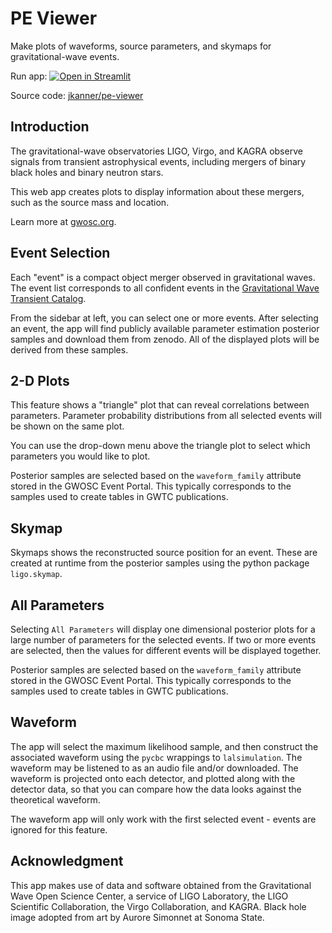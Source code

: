 # PE Viewer

Make plots of waveforms, source parameters, and skymaps for gravitational-wave events.

Run app: [![Open in Streamlit](https://static.streamlit.io/badges/streamlit_badge_black_white.svg)](http://peviewer.igwn.org)

Source code: [jkanner/pe-viewer](https://github.com/jkanner/pe-viewer)

## Introduction

The gravitational-wave observatories LIGO, Virgo, and KAGRA observe signals from transient astrophysical events, including mergers of binary black holes and binary neutron stars.

This web app creates plots to display information about these mergers, such as the source mass and location.

Learn more at [gwosc.org](https://gwosc.org).

## Event Selection

Each "event" is a compact object merger observed in gravitational waves.  The event list corresponds to all confident events in the 
[Gravitational Wave Transient Catalog](https://gwosc.org/GWTC).

From the sidebar at left, you can select one or more events.  After selecting an event, the app will find publicly available parameter estimation posterior samples and download them from zenodo.  All of the displayed plots will be derived from these samples.

## 2-D Plots

This feature shows a "triangle" plot that can reveal 
correlations between parameters.  Parameter probability distributions 
from all selected events will be shown on the same plot.

You can use the drop-down menu above the triangle plot to select which 
parameters you would like to plot.

Posterior samples are selected based on the `waveform_family` attribute
stored in the GWOSC Event Portal.  This typically corresponds to the samples
used to create tables in GWTC publications.

## Skymap

Skymaps shows the reconstructed source position for an 
event.  These are created at runtime from the posterior 
samples using the python package `ligo.skymap`.

## All Parameters

Selecting `All Parameters` will display one dimensional posterior plots for a large number of parameters for the selected events.  If two or more events are selected, then the values for different events will be displayed together.

Posterior samples are selected based on the `waveform_family` attribute
stored in the GWOSC Event Portal.  This typically corresponds to the samples
used to create tables in GWTC publications.

## Waveform

The app will select the maximum likelihood sample, and 
then construct the associated waveform using the `pycbc` 
wrappings to `lalsimulation`.  The waveform may be listened 
to as an audio file and/or downloaded.  The waveform is 
projected onto each detector, and plotted along with the 
detector data, so that you can compare how the data 
looks against the theoretical waveform.

The waveform app will only work with the first selected event - events are ignored for this feature.

## Acknowledgment

This app makes use of data and software obtained from the Gravitational Wave Open Science 
Center, a service of LIGO Laboratory, the LIGO Scientific Collaboration, 
the Virgo Collaboration, and KAGRA.  Black hole image adopted from art by Aurore Simonnet at Sonoma State.








